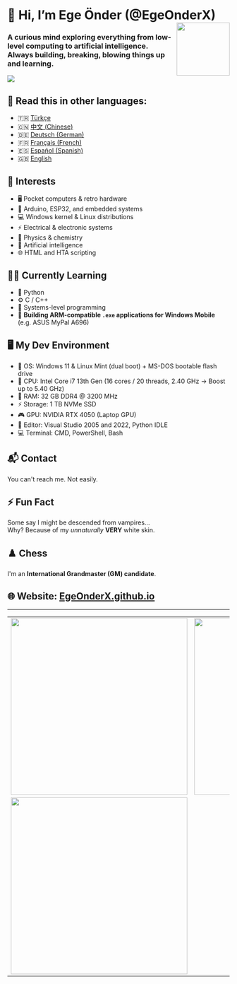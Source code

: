 # 👋 Hi, I’m Ege Önder (@EgeOnderX)   <img src="https://github.com/user-attachments/assets/6a82a9bd-04b0-4ed8-bf4c-cac5479cf905" align="right" width="120" />
### A curious mind exploring everything from low-level computing to artificial intelligence. Always building, breaking, blowing things up and learning.
![](https://user-images.githubusercontent.com/74038190/212284100-561aa473-3905-4a80-b561-0d28506553ee.gif)

## 📌 **Read this in other languages:**  
- 🇹🇷 [Türkçe](README_TR.md)
- 🇨🇳 [中文 (Chinese)](README_CN.md)
- 🇩🇪 [Deutsch (German)](README_DE.md)
- 🇫🇷 [Français (French)](README_FR.md)
- 🇪🇸 [Español (Spanish)](README_ES.md)
- 🇬🇧 [English](README.md)


## 🧠 Interests  
- 🖥️ Pocket computers & retro hardware  
- 🔧 Arduino, ESP32, and embedded systems  
- 💻 Windows kernel & Linux distributions  
- ⚡ Electrical & electronic systems  
- 🧪 Physics & chemistry  
- 🤖 Artificial intelligence  
- 🌐 HTML and HTA scripting

## 🧑‍💻 Currently Learning  
- 🐍 Python  
- ⚙️ C / C++  
- 📡 Systems-level programming
- 📲 **Building ARM-compatible `.exe` applications for Windows Mobile** (e.g. ASUS MyPal A696)

## 🖥️ My Dev Environment
- 💽 OS: Windows 11 & Linux Mint (dual boot) + MS-DOS bootable flash drive  
- 🧠 CPU: Intel Core i7 13th Gen (16 cores / 20 threads, 2.40 GHz → Boost up to 5.40 GHz)  
- 💾 RAM: 32 GB DDR4 @ 3200 MHz  
- ⚡ Storage: 1 TB NVMe SSD  
- 🎮 GPU: NVIDIA RTX 4050 (Laptop GPU)  
- 🧰 Editor: Visual Studio 2005 and 2022, Python IDLE  
- 💻 Terminal: CMD, PowerShell, Bash

## 📬 Contact  
You can't reach me. Not easily.  

## ⚡ Fun Fact  
Some say I might be descended from vampires...  
Why? Because of my *unnaturally* **VERY** white skin.

## ♟️ Chess  
I'm an **International Grandmaster (GM) candidate**.

## 🌐 Website: [EgeOnderX.github.io](https://EgeOnderX.github.io)
---
<table>
  <tr>
    <td align="left">
      <img src="https://github-readme-stats.vercel.app/api?username=EgeOnderX&show_icons=true&theme=radical" width="400px"/>
    </td>
    <td align="right">
      <img src="https://github-readme-stats.vercel.app/api/top-langs/?username=EgeOnderX&layout=compact&theme=radical" width="400px"/>
    </td>
  </tr>
  <tr>
    <td align="left">
      <img src="https://streak-stats.demolab.com/?user=EgeOnderX&theme=radical" width="400px"/>
    </td>
    <td align="right">
    </td>
  </tr>
</table>
<!---
EgeOnderX/EgeOnderX is a ✨ special ✨ repository because its `README.md` (this file) appears on your GitHub profile.
--->
